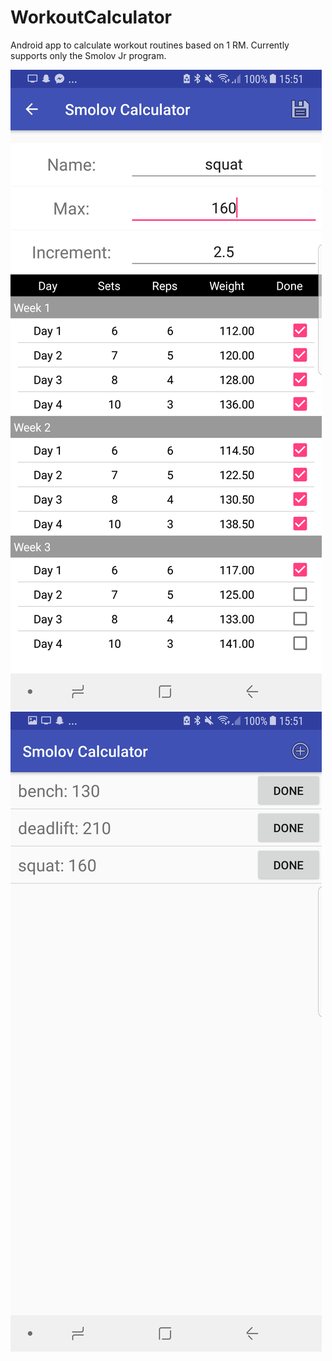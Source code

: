 # WorkoutCalculator
Android app to calculate workout routines based on 1 RM. Currently supports only the Smolov Jr program.

![alt text](https://github.com/habrman/WorkoutCalculator/blob/master/example0.png)
![alt text](https://github.com/habrman/WorkoutCalculator/blob/master/example1.png)